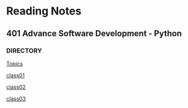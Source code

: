 # Reading Notes
## 401 Advance Software Development - Python
### DIRECTORY
[Topics](./Class-Readings)


[class01](Class-Readings/class01.md)

[class02](Class-Readings/class02.md)

[class03](Class-Readings/class03.md)



